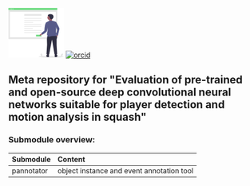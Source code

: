 ![logo](logo.png)
[![orcid](https://img.shields.io/badge/orcid-0000--0002--4117--2541-informational?logo=orcid)](https://orcid.org/0000-0002-4117-2541)

## Meta repository for "Evaluation of pre-trained and open-source deep convolutional neural networks suitable for player detection and motion analysis in squash"


### Submodule overview:

| Submodule  | Content                                   |
|:-----------|:------------------------------------------|
| pannotator | object instance and event annotation tool |